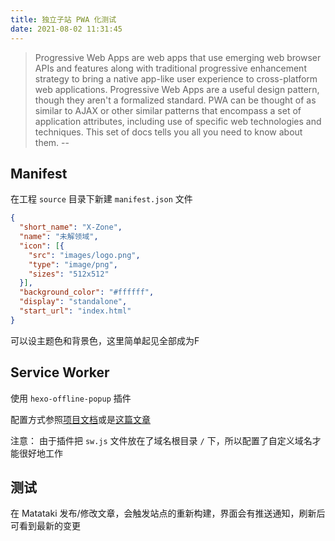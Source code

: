 ```yaml
---
title: 独立子站 PWA 化测试
date: 2021-08-02 11:31:45
---
```


> Progressive Web Apps are web apps that use emerging web browser APIs and features along with traditional progressive enhancement strategy to bring a native app-like user experience to cross-platform web applications. Progressive Web Apps are a useful design pattern, though they aren't a formalized standard. PWA can be thought of as similar to AJAX or other similar patterns that encompass a set of application attributes, including use of specific web technologies and techniques. This set of docs tells you all you need to know about them.
>  --[](https://developer.mozilla.org/en-US/docs/Web/Progressive_web_apps)

## Manifest

在工程 `source` 目录下新建 `manifest.json` 文件

``` json
{
  "short_name": "X-Zone",
  "name": "未解领域",
  "icon": [{
    "src": "images/logo.png",
    "type": "image/png",
    "sizes": "512x512"
  }],
  "background_color": "#ffffff",
  "display": "standalone",
  "start_url": "index.html"
}
```

可以设主题色和背景色，这里简单起见全部成为F

## Service Worker

使用 `hexo-offline-popup` 插件

配置方式参照[项目文档](https://github.com/Colsrch/hexo-offline-popup)或是[这篇文章](https://blog.csdn.net/qq_42830477/article/details/107296226)

注意： 由于插件把 `sw.js` 文件放在了域名根目录 `/` 下，所以配置了自定义域名才能很好地工作 

## 测试

在 Matataki 发布/修改文章，会触发站点的重新构建，界面会有推送通知，刷新后可看到最新的变更